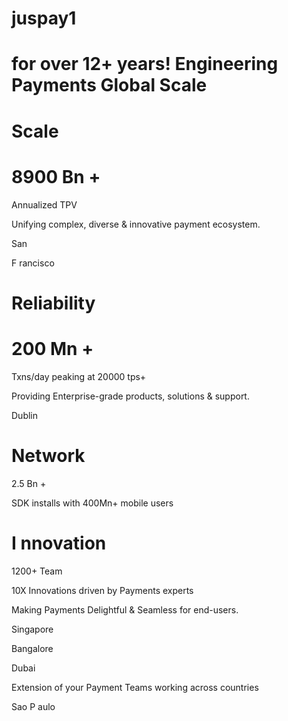 # juspay1

# for over 12+ years! Engineering Payments Global Scale

# Scale

# 8900 Bn +

Annualized TPV

Unifying complex, diverse & innovative payment ecosystem.

San

F rancisco

# Reliability

# 200 Mn +

Txns/day peaking at 20000 tps+

Providing Enterprise-grade products, solutions & support.

Dublin

# Network

2.5 Bn +

SDK installs with 400Mn+ mobile users

# I nnovation

1200+ Team

10X Innovations driven by Payments experts

Making Payments Delightful & Seamless for end-users.

Singapore

Bangalore

Dubai

Extension of your Payment Teams working across countries

Sao P aulo
